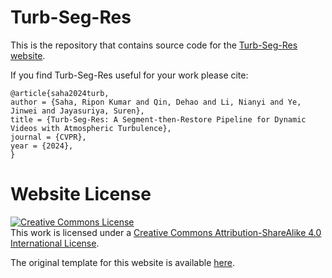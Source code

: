 # Turb-Seg-Res

This is the repository that contains source code for the [Turb-Seg-Res website](https://riponcs.github.io/TurbSegRes).

If you find Turb-Seg-Res useful for your work please cite:
```
@article{saha2024turb,
author = {Saha, Ripon Kumar and Qin, Dehao and Li, Nianyi and Ye, Jinwei and Jayasuriya, Suren},
title = {Turb-Seg-Res: A Segment-then-Restore Pipeline for Dynamic Videos with Atmospheric Turbulence},
journal = {CVPR},
year = {2024},
}
```


# Website License
<a rel="license" href="http://creativecommons.org/licenses/by-sa/4.0/"><img alt="Creative Commons License" style="border-width:0" src="https://i.creativecommons.org/l/by-sa/4.0/88x31.png" /></a><br />This work is licensed under a <a rel="license" href="http://creativecommons.org/licenses/by-sa/4.0/">Creative Commons Attribution-ShareAlike 4.0 International License</a>.

The original template for this website is available [here](https://github.com/nerfies/nerfies.github.io).
